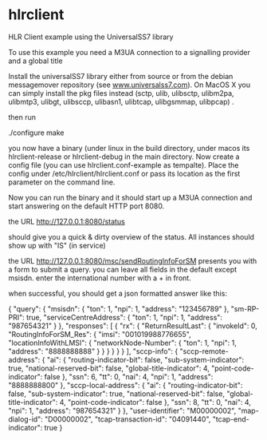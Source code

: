 # hlrclient
HLR Client example using the UniversalSS7 library

To use this example you need a M3UA connection to a signalling provider and a global title

Install the universalSS7 library either from source or from the debian messagemover repository (see www.universalss7.com).
On MacOS X you can simply install the pkg files instead (sctp, ulib, ulibsctp, ulibm2pa, ulibmtp3, ulibgt, ulibsccp, ulibasn1, ulibtcap, ulibgsmmap, ulibpcap) .

then run

./configure
make

you now have a binary (under linux in the build directory, under macos its hlrclient-release or hlrclient-debug in the main directory.
Now create a config file (you can use hlrclient.conf-example as tempalte).
Place the config under /etc/hlrclient/hlrclient.conf or pass its location as the first parameter on the command line.

Now you can run the binary and it should start up a M3UA connection and start answering on the default HTTP port 8080.

the URL http://127.0.0.1:8080/status

should give you a quick & dirty overview of the status.
All instances should show up with "IS" (in service)

the URL http://127.0.0.1:8080/msc/sendRoutingInfoForSM
presents you with a form to submit a query. you can leave all fields in the default except msisdn.
enter the international number with a + in front.

when successful, you should get a json formatted answer like this:

{
  "query": {
    "msisdn": {
      "ton": 1,
      "npi": 1,
      "address": "123456789"
    },
    "sm-RP-PRI": true,
    "serviceCentreAddress": {
      "ton": 1,
      "npi": 1,
      "address": "987654321"
    }
  },
  "responses": [
    {
      "rx": {
        "ReturnResultLast": {
          "invokeId": 0,
          "RoutingInfoForSM_Res": {
            "imsi": "001019988776655",
            "locationInfoWithLMSI": {
              "networkNode-Number": {
                "ton": 1,
                "npi": 1,
                "address": "8888888888"
              }
            }
          }
        }
      }
    }
  ],
  "sccp-info": {
    "sccp-remote-address": {
      "ai": {
        "routing-indicator-bit": false,
        "sub-system-indicator": true,
        "national-reserved-bit": false,
        "global-title-indicator": 4,
        "point-code-indicator": false
      },
      "ssn": 6,
      "tt": 0,
      "nai": 4,
      "npi": 1,
      "address": "8888888800"
    },
    "sccp-local-address": {
      "ai": {
        "routing-indicator-bit": false,
        "sub-system-indicator": true,
        "national-reserved-bit": false,
        "global-title-indicator": 4,
        "point-code-indicator": false
      },
      "ssn": 8,
      "tt": 0,
      "nai": 4,
      "npi": 1,
      "address": "987654321"
    }
  },
  "user-identifier": "M00000002",
  "map-dialog-id": "D00000002",
  "tcap-transaction-id": "04091440",
  "tcap-end-indicator": true
}

